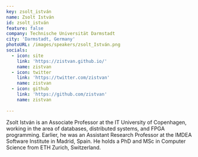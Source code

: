 ```yaml
---
key: zsolt_istván
name: Zsolt István
id: zsolt_istván
feature: false
company: Technische Universität Darmstadt
city: 'Darmstadt, Germany'
photoURL: /images/speakers/zsolt_István.png
socials:
  - icon: site
    link: 'https://zistvan.github.io/'
    name: zistvan 
  - icon: twitter
    link: 'https://twitter.com/zistvan'
    name: zistvan
  - icon: github
    link: 'https://github.com/zistvan'
    name: zistvan
 
---
```

Zsolt István is an Associate Professor at the IT University of Copenhagen, working in the area of databases, distributed systems, and FPGA programming. Earlier, he was an Assistant Research Professor at the IMDEA Software Institute in Madrid, Spain. He holds a PhD and MSc in Computer Science from ETH Zurich, Switzerland.
